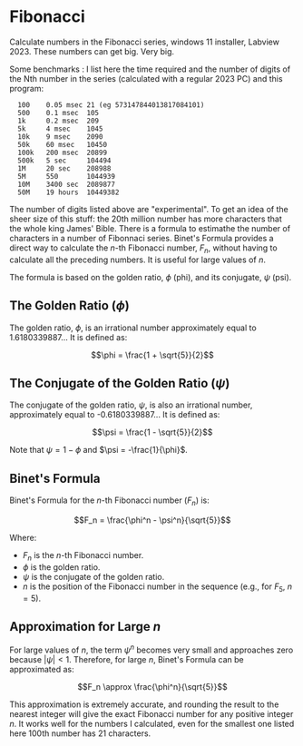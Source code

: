 # Fibonacci
Calculate numbers in the Fibonacci series, windows 11 installer, Labview 2023.
These numbers can get big. Very big. 

Some benchmarks :
I list here the time required and the number of digits of the Nth number in the series (calculated with a regular 2023 PC) and this program:

      100    0.05 msec 21 (eg 573147844013817084101)
      500    0.1 msec  105
      1k     0.2 msec  209    
      5k     4 msec    1045
      10k    9 msec    2090
      50k    60 msec   10450
      100k   200 msec  20899
      500k   5 sec     104494
      1M     20 sec    208988
      5M     550       1044939
      10M    3400 sec  2089877
      50M    19 hours  10449382

The number of digits listed above are "experimental". To get an idea of the sheer size of this stuff: the 20th million number has more characters that the whole king James' Bible. There is a formula to estimathe the number of characters in a number of Fibonnaci series.
Binet's Formula provides a direct way to calculate the $n$-th Fibonacci number, $F_n$, without having to calculate all the preceding numbers. It is useful for large values of $n$.

The formula is based on the golden ratio, $\phi$ (phi), and its conjugate, $\psi$ (psi).

## The Golden Ratio ($\phi$)

The golden ratio, $\phi$, is an irrational number approximately equal to 1.6180339887... It is defined as:

$$\phi = \frac{1 + \sqrt{5}}{2}$$

## The Conjugate of the Golden Ratio ($\psi$)

The conjugate of the golden ratio, $\psi$, is also an irrational number, approximately equal to -0.6180339887... It is defined as:

$$\psi = \frac{1 - \sqrt{5}}{2}$$

Note that $\psi = 1 - \phi$ and $\psi = -\frac{1}{\phi}$.

## Binet's Formula

Binet's Formula for the $n$-th Fibonacci number ($F_n$) is:

$$F_n = \frac{\phi^n - \psi^n}{\sqrt{5}}$$

Where:
* $F_n$ is the $n$-th Fibonacci number.
* $\phi$ is the golden ratio.
* $\psi$ is the conjugate of the golden ratio.
* $n$ is the position of the Fibonacci number in the sequence (e.g., for $F_5$, $n=5$).

## Approximation for Large $n$

For large values of $n$, the term $\psi^n$ becomes very small and approaches zero because $|\psi| < 1$. Therefore, for large $n$, Binet's Formula can be approximated as:

$$F_n \approx \frac{\phi^n}{\sqrt{5}}$$

This approximation is extremely accurate, and rounding the result to the nearest integer will give the exact Fibonacci number for any positive integer $n$.
It works well for the numbers I calculated, even for the smallest one listed here 100th number has 21 characters. 
